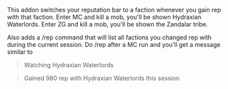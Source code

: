 This addon switches your reputation bar to a faction whenever you gain
rep with that faction. Enter MC and kill a mob, you'll be shown
Hydraxian Waterlords. Enter ZG and kill a mob, you'll be shown
the Zandalar tribe.

Also adds a /rep command that will list all factions you changed rep with during
the current session. Do /rep after a MC run and you'll get a message similar
to 

> Watching Hydraxian Waterlords

> Gained 980 rep with Hydraxian Waterlords this session
